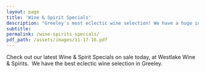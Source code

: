 ```yaml
---
layout: page
title: 'Wine & Spirit Specials'
description: "Greeley's most eclectic wine selection! We have a huge inventory to choose from, both foreign and domestic."
subtitle:
permalink: /wine-spirits-specials/
pdf_path: /assets/images/11-17-16.pdf
---
```



Check out our latest Wine & Spirit Specials on sale today, at Westlake Wine & Spirits.  We have the best eclectic wine selection in Greeley.